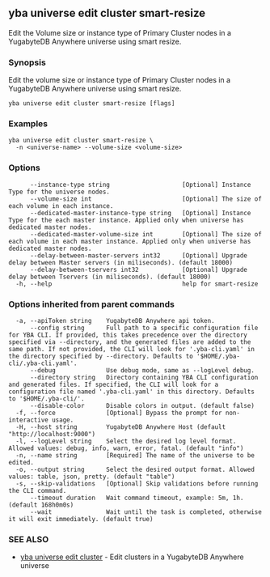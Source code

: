 ## yba universe edit cluster smart-resize

Edit the Volume size or instance type of Primary Cluster nodes in a YugabyteDB Anywhere universe using smart resize.

### Synopsis

Edit the volume size or instance type of Primary Cluster nodes in a YugabyteDB Anywhere universe using smart resize.

```
yba universe edit cluster smart-resize [flags]
```

### Examples

```
yba universe edit cluster smart-resize \
  -n <universe-name> --volume-size <volume-size>
```

### Options

```
      --instance-type string                    [Optional] Instance Type for the universe nodes.
      --volume-size int                         [Optional] The size of each volume in each instance.
      --dedicated-master-instance-type string   [Optional] Instance Type for the each master instance. Applied only when universe has dedicated master nodes.
      --dedicated-master-volume-size int        [Optional] The size of each volume in each master instance. Applied only when universe has dedicated master nodes.
      --delay-between-master-servers int32      [Optional] Upgrade delay between Master servers (in miliseconds). (default 18000)
      --delay-between-tservers int32            [Optional] Upgrade delay between Tservers (in miliseconds). (default 18000)
  -h, --help                                    help for smart-resize
```

### Options inherited from parent commands

```
  -a, --apiToken string    YugabyteDB Anywhere api token.
      --config string      Full path to a specific configuration file for YBA CLI. If provided, this takes precedence over the directory specified via --directory, and the generated files are added to the same path. If not provided, the CLI will look for '.yba-cli.yaml' in the directory specified by --directory. Defaults to '$HOME/.yba-cli/.yba-cli.yaml'.
      --debug              Use debug mode, same as --logLevel debug.
      --directory string   Directory containing YBA CLI configuration and generated files. If specified, the CLI will look for a configuration file named '.yba-cli.yaml' in this directory. Defaults to '$HOME/.yba-cli/'.
      --disable-color      Disable colors in output. (default false)
  -f, --force              [Optional] Bypass the prompt for non-interactive usage.
  -H, --host string        YugabyteDB Anywhere Host (default "http://localhost:9000")
  -l, --logLevel string    Select the desired log level format. Allowed values: debug, info, warn, error, fatal. (default "info")
  -n, --name string        [Required] The name of the universe to be edited.
  -o, --output string      Select the desired output format. Allowed values: table, json, pretty. (default "table")
  -s, --skip-validations   [Optional] Skip validations before running the CLI command.
      --timeout duration   Wait command timeout, example: 5m, 1h. (default 168h0m0s)
      --wait               Wait until the task is completed, otherwise it will exit immediately. (default true)
```

### SEE ALSO

* [yba universe edit cluster](yba_universe_edit_cluster.md)	 - Edit clusters in a YugabyteDB Anywhere universe

